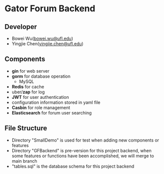 # Gator Forum Backend

## Developer

- Bowei Wu(bowei.wu@ufl.edu)
- Yingjie Chen(yingjie.chen@ufl.edu)

## Components

- **gin** for web server
- **gorm** for database operation
  - MySQL
- **Redis** for cache
- uber/**zap** for log
- **JWT** for user authentication
- configuration information stored in yaml file
- **Casbin** for role management
- **Elasticsearch** for forum user searching

## File Structure

- Directory "SmallDemo" is used for test when adding new components or features
- Directory "GFBackend" is pre-version for this project backend, when some features or functions have been accomplished, we will merge to main branch
- "tables.sql" is the database schema for this project backend
